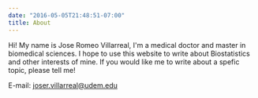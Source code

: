 ```yaml
---
date: "2016-05-05T21:48:51-07:00"
title: About
---
```


Hi! My name is Jose Romeo Villarreal, I'm a medical doctor and master in biomedical sciences. I hope to use this website to write about Biostatistics and other interests of mine. If you would like me to write about a spefic topic, please tell me!

E-mail: joser.villarreal@udem.edu
